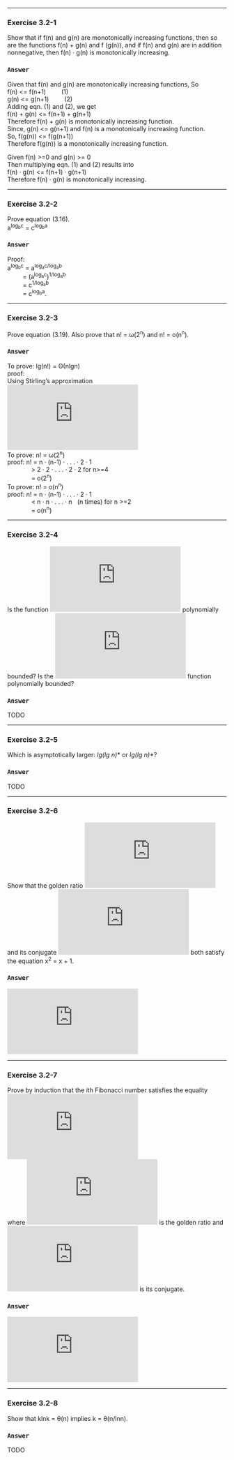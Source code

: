 ***
### Exercise 3.2-1
Show that if f(n) and g(n) are monotonically increasing functions, then so are the functions f(n) + g(n) and f (g(n)), and if f(n) and g(n) 
are in addition nonnegative, then f(n) · g(n) is monotonically increasing.
### `Answer`
Given that f(n) and g(n) are monotonically increasing functions, So  
f(n) <= f(n+1) &nbsp; &nbsp; &nbsp; &nbsp; (1)  
g(n) <= g(n+1) &nbsp; &nbsp; &nbsp; &nbsp; (2)  
Adding eqn. (1) and (2), we get  
f(n) + g(n) <= f(n+1) + g(n+1)  
Therefore f(n) + g(n) is monotonically increasing function.  
Since, g(n) <= g(n+1) and f(n) is a monotonically increasing function.  
So, f(g(n)) <= f(g(n+1))  
Therefore f(g(n)) is a monotonically increasing function.  
  
Given f(n) >=0 and g(n) >= 0  
Then multiplying eqn. (1) and (2) results into  
f(n) · g(n) <= f(n+1) · g(n+1)  
Therefore f(n) · g(n) is monotonically increasing.  

***
### Exercise 3.2-2
Prove equation (3.16).  
a<sup>log<sub>b</sub>c</sup> = c<sup>log<sub>b</sub>a</sup>
### `Answer`
Proof:  
a<sup>log<sub>b</sub>c</sup> = a<sup>log<sub>a</sub>c/log<sub>a</sub>b</sup>  
&nbsp; &nbsp; &nbsp; &nbsp; &nbsp;= (a<sup>log<sub>a</sub>c</sup>)<sup>1/log<sub>a</sub>b</sup>  
&nbsp; &nbsp; &nbsp; &nbsp; &nbsp;= c<sup>1/log<sub>a</sub>b</sup>  
&nbsp; &nbsp; &nbsp; &nbsp; &nbsp;= c<sup>log<sub>b</sub>a</sup>.  

***
### Exercise 3.2-3
Prove equation (3.19). Also prove that n! = ω(2<sup>n</sup>) and n! = o(n<sup>n</sup>).
### `Answer`
To prove: lg(n!) = Θ(nlgn)  
proof:  
Using Stirling’s approximation  
![](https://latex.codecogs.com/png.latex?%5C%5Clg%28n%21%29%20%3D%20lg%5Cleft%20%28%5Csqrt%7B2%5Cpi%20n%7D%5Cleft%20%28%20n/e%20%5Cright%20%29%5E%7Bn%7D%281&plus;%5CTheta%20%281/n%29%29%20%5Cright%20%29%5C%5C%20For%5C%3Blarge%5C%3Bvalues%5C%3Bof%5C%3Bn%2C%5C%3B%5CTheta%20%281/n%29%5Capprox%200%5C%5C%20%3D%20lg%5Cleft%20%28%5Csqrt%7B2%5Cpi%20n%7D%5Cleft%20%28%20n/e%20%5Cright%20%29%5E%7Bn%7D%20%5Cright%20%29%5C%5C%20%3D%20lg%28%5Csqrt%7B2%5Cpi%20%7D%29&plus;lg%5Csqrt%7Bn%7D&plus;lg%28n/e%29%5E%7Bn%7D%5C%5C%20%3D%20lg%28%5Csqrt%7B2%5Cpi%20%7D%29&plus;lg%5Csqrt%7Bn%7D&plus;nlgn-nlge%5C%5C%20%3D%20%5CTheta%20%281%29&plus;%5CTheta%20%28%5Csqrt%7Bn%7D%29&plus;%5CTheta%20%28nlgn%29-%5CTheta%20%28n%29%20%5C%5C%20%3D%20%5CTheta%20%28nlgn%29)  
To prove: n! = ω(2<sup>n</sup>)  
proof: n! = n · (n-1) · . . . · 2 · 1  
&nbsp; &nbsp; &nbsp; &nbsp; &nbsp; &nbsp; &nbsp; > 2 · 2 · . . . · 2 · 2 for n>=4  
&nbsp; &nbsp; &nbsp; &nbsp; &nbsp; &nbsp; &nbsp; = o(2<sup>n</sup>)  
To prove: n! = o(n<sup>n</sup>)  
proof: n! = n · (n-1) · . . . · 2 · 1  
&nbsp; &nbsp; &nbsp; &nbsp; &nbsp; &nbsp; &nbsp; < n · n · . . . · n &nbsp; (n times) for n >=2  
&nbsp; &nbsp; &nbsp; &nbsp; &nbsp; &nbsp; &nbsp; = o(n<sup>n</sup>)  

***
### Exercise 3.2-4
Is the function ![](https://latex.codecogs.com/png.latex?%5Cleft%20%5Clceil%20lgn%20%5Cright%20%5Crceil%21) polynomially bounded? Is the ![](https://latex.codecogs.com/png.latex?%5Cleft%20%5Clceil%20lg%5C%2Clgn%20%5Cright%20%5Crceil%21) function  polynomially bounded?
### `Answer`
TODO  

***
### Exercise 3.2-5
Which is asymptotically larger: **lg(lg* n)** or **lg*(lg n)**?
### `Answer`
TODO

***
### Exercise 3.2-6
Show that the golden ratio ![](https://latex.codecogs.com/png.latex?%5CTheta) and its conjugate ![](https://latex.codecogs.com/png.latex?%5Chat%7B%5CTheta%7D) both satisfy the equation x<sup>2</sup> = x + 1.
### `Answer`
![](https://latex.codecogs.com/png.latex?%5C%5C%5CTheta%20%3D%20%5Cfrac%7B1&plus;%5Csqrt%7B5%7D%7D%7B2%7D%5C%5C%20%5CTheta%20%5E%7B2%7D%3D%5Cleft%20%28%20%5Cfrac%7B1&plus;%5Csqrt%7B5%7D%7D%7B2%7D%20%5Cright%20%29%5E%7B2%7D%5C%5C%20%3D%20%5Cfrac%7B1&plus;5&plus;2%5Ccdot%20%5Csqrt%7B5%7D%7D%7B4%7D%5C%5C%20%3D%20%5Cfrac%7B4&plus;2&plus;2%5Ccdot%20%5Csqrt%7B5%7D%7D%7B4%7D%5C%5C%20%3D%20%5CTheta%20&plus;1%5C%5C%20%5C%5C%20%5Chat%7B%5CTheta%20%7D%20%3D%20%5Cfrac%7B1-%5Csqrt%7B5%7D%7D%7B2%7D%5C%5C%20%5Chat%7B%5CTheta%20%7D%5E%7B2%7D%20%3D%20%5Cleft%20%28%20%5Cfrac%7B1-%5Csqrt%7B5%7D%7D%7B2%7D%20%5Cright%20%29%5E%7B2%7D%5C%5C%20%3D%20%5Cfrac%7B1&plus;5-2%5Ccdot%20%5Csqrt%7B5%7D%7D%7B4%7D%5C%5C%20%3D%20%5Cfrac%7B4&plus;2-2%5Ccdot%20%5Csqrt%7B5%7D%7D%7B4%7D%5C%5C%20%3D%20%5Chat%7B%5CTheta%20%7D&plus;1)  

***
### Exercise 3.2-7
Prove by induction that the ith Fibonacci number satisfies the equality  
![](https://latex.codecogs.com/png.latex?F_%7Bi%7D%20%3D%20%5Cfrac%7B%5CPhi%20%5E%7Bi%7D-%5Chat%7B%5CPhi%20%7D%5E%7Bi%7D%7D%7B%5Csqrt%7B5%7D%7D)  
where ![](https://latex.codecogs.com/gif.latex?%5CPhi) is the golden ratio and ![](https://latex.codecogs.com/gif.latex?%5Chat%7B%5CPhi%20%7D) is its conjugate.
### `Answer`
![](https://latex.codecogs.com/png.latex?%5C%5CF_%7Bi%7D%20%3D%20%5Cfrac%7B%5CPhi%20%5E%7Bi%7D-%5Chat%7B%5CPhi%20%7D%5E%7Bi%7D%7D%7B%5Csqrt%7B5%7D%7D%5C%5C%20F_%7Bi&plus;1%7D%20%3D%20F_%7Bi%7D&plus;F_%7Bi-1%7D%5C%5C%20%3D%5Cfrac%7B%5CPhi%20%5E%7Bi%7D-%5Chat%7B%5CPhi%20%7D%5E%7Bi%7D%7D%7B%5Csqrt%7B5%7D%7D&plus;%5Cfrac%7B%5CPhi%20%5E%7Bi-1%7D-%5Chat%7B%5CPhi%20%7D%5E%7Bi-1%7D%7D%7B%5Csqrt%7B5%7D%7D%5C%5C%20%3D%5Cfrac%7B%5CPhi%20%5E%7Bi%7D&plus;%5CPhi%20%5E%7Bi-1%7D-%28%5Chat%7B%5CPhi%20%7D%5E%7Bi%7D&plus;%5Chat%7B%5CPhi%20%7D%5E%7Bi-1%7D%29%7D%7B%5Csqrt%7B5%7D%7D%5C%5C%20%3D%5Cfrac%7B%5CPhi%20%5E%7Bi-1%7D%28%5CPhi%20&plus;1%29-%5Chat%7B%5CPhi%20%7D%5E%7Bi-1%7D%28%5Chat%7B%5CPhi%20%7D&plus;1%29%7D%7B%5Csqrt%7B5%7D%7D%5C%5C%20%3D%5Cfrac%7B%5CPhi%20%5E%7Bi-1%7D%5Ccdot%20%5CPhi%20%5E%7B2%7D-%5Chat%7B%5CPhi%20%7D%5E%7Bi-1%7D%5Ccdot%20%5Chat%7B%5CPhi%20%7D%5E%7B2%7D%7D%7B%5Csqrt%7B5%7D%7D%5C%5C%20%3D%5Cfrac%7B%5CPhi%20%5E%7Bi&plus;1%7D-%5Chat%7B%5CPhi%20%7D%5E%7Bi&plus;1%7D%7D%7B%5Csqrt%7B5%7D%7D)  

***
### Exercise 3.2-8
Show that klnk = &theta;(n) implies k = &theta;(n/lnn).
### `Answer`
TODO
